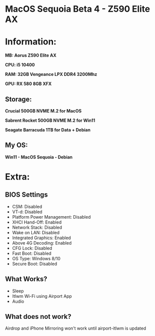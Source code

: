 # MacOS Sequoia Beta 4 - Z590 Elite AX

# Information:
**MB: Aorus Z590 Elite AX**

**CPU: i5 10400**

**RAM: 32GB Vengeance LPX DDR4 3200Mhz**

**GPU: RX 580 8GB XFX**
## Storage:

**Crucial 500GB NVME M.2 for MacOS**

**Sabrent Rocket 500GB NVME M.2 for Win11**

**Seagate Barracuda 1TB for Data + Debian**

## My OS:

**Win11 - MacOS Sequoia - Debian**

# Extra:
## BIOS Settings
* CSM: Disabled
* VT-d: Disabled
* Platform Power Management: Disabled
* XHCI Hand-Off: Enabled
* Network Stack: Disabled
* Wake on LAN: Disabled
* Integrated Graphics: Enabled
* Above 4G Decoding: Enabled
* CFG Lock: Disabled
* Fast Boot: Disabled
* OS Type: Windows 8/10
* Secure Boot: Disabled

## What Works?

* Sleep
* Itlwm Wi-Fi using Airport App
* Audio

## What does not work?

Airdrop and iPhone Mirroring won't work until airport-itlwm is updated
